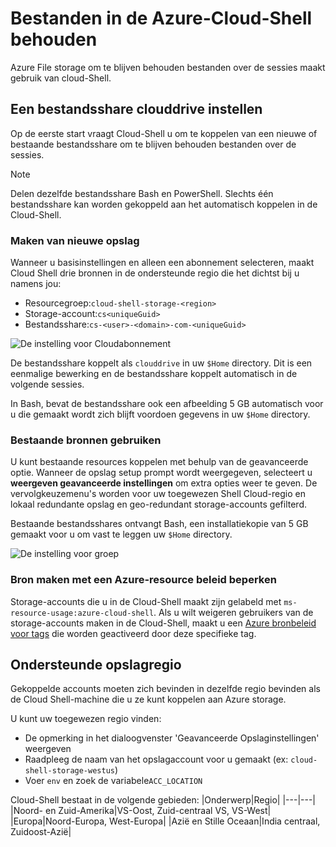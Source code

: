 # <a name="persist-files-in-azure-cloud-shell"></a>Bestanden in de Azure-Cloud-Shell behouden
Azure File storage om te blijven behouden bestanden over de sessies maakt gebruik van cloud-Shell.

## <a name="set-up-a-clouddrive-file-share"></a>Een bestandsshare clouddrive instellen
Op de eerste start vraagt Cloud-Shell u om te koppelen van een nieuwe of bestaande bestandsshare om te blijven behouden bestanden over de sessies.

> [!NOTE]
> Delen dezelfde bestandsshare Bash en PowerShell. Slechts één bestandsshare kan worden gekoppeld aan het automatisch koppelen in de Cloud-Shell.

### <a name="create-new-storage"></a>Maken van nieuwe opslag

Wanneer u basisinstellingen en alleen een abonnement selecteren, maakt Cloud Shell drie bronnen in de ondersteunde regio die het dichtst bij u namens jou:
* Resourcegroep:`cloud-shell-storage-<region>`
* Storage-account:`cs<uniqueGuid>`
* Bestandsshare:`cs-<user>-<domain>-com-<uniqueGuid>`

![De instelling voor Cloudabonnement](../articles/cloud-shell/media/persisting-shell-storage/basic-storage.png)

De bestandsshare koppelt als `clouddrive` in uw `$Home` directory. Dit is een eenmalige bewerking en de bestandsshare koppelt automatisch in de volgende sessies. 

In Bash, bevat de bestandsshare ook een afbeelding 5 GB automatisch voor u die gemaakt wordt zich blijft voordoen gegevens in uw `$Home` directory. 

### <a name="use-existing-resources"></a>Bestaande bronnen gebruiken

U kunt bestaande resources koppelen met behulp van de geavanceerde optie. Wanneer de opslag setup prompt wordt weergegeven, selecteert u **weergeven geavanceerde instellingen** om extra opties weer te geven. De vervolgkeuzemenu's worden voor uw toegewezen Shell Cloud-regio en lokaal redundante opslag en geo-redundant storage-accounts gefilterd.

Bestaande bestandsshares ontvangt Bash, een installatiekopie van 5 GB gemaakt voor u om vast te leggen uw `$Home` directory.

![De instelling voor groep](../articles/cloud-shell/media/persisting-shell-storage/advanced-storage.png)

### <a name="restrict-resource-creation-with-an-azure-resource-policy"></a>Bron maken met een Azure-resource beleid beperken
Storage-accounts die u in de Cloud-Shell maakt zijn gelabeld met `ms-resource-usage:azure-cloud-shell`. Als u wilt weigeren gebruikers van de storage-accounts maken in de Cloud-Shell, maakt u een [Azure bronbeleid voor tags](../articles/azure-policy/json-samples.md) die worden geactiveerd door deze specifieke tag.

## <a name="supported-storage-regions"></a>Ondersteunde opslagregio
Gekoppelde accounts moeten zich bevinden in dezelfde regio bevinden als de Cloud Shell-machine die u ze kunt koppelen aan Azure storage.

U kunt uw toegewezen regio vinden:
* De opmerking in het dialoogvenster 'Geavanceerde Opslaginstellingen' weergeven
* Raadpleeg de naam van het opslagaccount voor u gemaakt (ex: `cloud-shell-storage-westus`)
* Voer `env` en zoek de variabele`ACC_LOCATION`

Cloud-Shell bestaat in de volgende gebieden:
|Onderwerp|Regio|
|---|---|
|Noord- en Zuid-Amerika|VS-Oost, Zuid-centraal VS, VS-West|
|Europa|Noord-Europa, West-Europa|
|Azië en Stille Oceaan|India centraal, Zuidoost-Azië|

